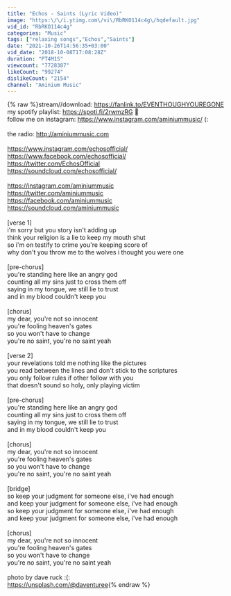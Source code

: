 ```yaml
---
title: "Echos - Saints (Lyric Video)"
image: "https:\/\/i.ytimg.com\/vi\/RbRKO114c4g\/hqdefault.jpg"
vid_id: "RbRKO114c4g"
categories: "Music"
tags: ["relaxing songs","Echos","Saints"]
date: "2021-10-26T14:56:35+03:00"
vid_date: "2018-10-08T17:08:28Z"
duration: "PT4M1S"
viewcount: "7728387"
likeCount: "99274"
dislikeCount: "2154"
channel: "Aminium Music"
---
```

{% raw %}stream//download: <a rel="nofollow" target="blank" href="https://fanlink.to/EVENTHOUGHYOUREGONE">https://fanlink.to/EVENTHOUGHYOUREGONE</a><br />my spotify playlist: <a rel="nofollow" target="blank" href="https://spoti.fi/2rwmzRG">https://spoti.fi/2rwmzRG</a> 🎈<br />follow me on instagram: <a rel="nofollow" target="blank" href="https://www.instagram.com/aminiummusic/">https://www.instagram.com/aminiummusic/</a> (:<br /><br />the radio: <a rel="nofollow" target="blank" href="http://aminiummusic.com">http://aminiummusic.com</a><br /><br /><a rel="nofollow" target="blank" href="https://www.instagram.com/echosofficial/">https://www.instagram.com/echosofficial/</a><br /><a rel="nofollow" target="blank" href="https://www.facebook.com/echosofficial/">https://www.facebook.com/echosofficial/</a><br /><a rel="nofollow" target="blank" href="https://twitter.com/EchosOfficial">https://twitter.com/EchosOfficial</a><br /><a rel="nofollow" target="blank" href="https://soundcloud.com/echosofficial/">https://soundcloud.com/echosofficial/</a><br /><br /><a rel="nofollow" target="blank" href="https://instagram.com/aminiummusic">https://instagram.com/aminiummusic</a><br /><a rel="nofollow" target="blank" href="https://twitter.com/aminiummusic">https://twitter.com/aminiummusic</a><br /><a rel="nofollow" target="blank" href="https://facebook.com/aminiummusic">https://facebook.com/aminiummusic</a><br /><a rel="nofollow" target="blank" href="https://soundcloud.com/aminiummusic">https://soundcloud.com/aminiummusic</a><br /><br />[verse 1]<br />i'm sorry but you story isn't adding up<br />think your religion is a lie to keep my mouth shut<br />so i'm on testify to crime you're keeping score of<br />why don't you throw me to the wolves i thought you were one<br /><br />[pre-chorus]<br />you're standing here like an angry god<br />counting all my sins just to cross them off<br />saying in my tongue, we still lie to trust<br />and in my blood couldn't keep you<br /><br />[chorus]<br />my dear, you're not so innocent<br />you're fooling heaven's gates<br />so you won't have to change<br />you're no saint, you're no saint yeah<br /><br />[verse 2]<br />your revelations told me nothing like the pictures<br />you read between the lines and don't stick to the scriptures<br />you only follow rules if other follow with you<br />that doesn't sound so holy, only playing victim<br /><br />[pre-chorus]<br />you're standing here like an angry god<br />counting all my sins just to cross them off<br />saying in my tongue, we still lie to trust<br />and in my blood couldn't keep you<br /><br />[chorus]<br />my dear, you're not so innocent<br />you're fooling heaven's gates<br />so you won't have to change<br />you're no saint, you're no saint yeah<br /><br />[bridge]<br />so keep your judgment for someone else, i've had enough<br />and keep your judgment for someone else, i've had enough<br />so keep your judgment for someone else, i've had enough<br />and keep your judgment for someone else, i've had enough<br /><br />[chorus]<br />my dear, you're not so innocent<br />you're fooling heaven's gates<br />so you won't have to change<br />you're no saint, you're no saint yeah<br /><br />photo by dave ruck :(:<br /><a rel="nofollow" target="blank" href="https://unsplash.com/@daventuree">https://unsplash.com/@daventuree</a>{% endraw %}
